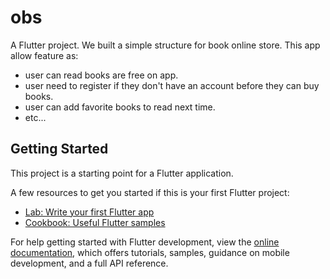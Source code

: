 # obs

A Flutter project. We built a simple structure for book online store.
This app allow feature as:
- user can read books are free on app.
- user need to register if they don't have an account before they can buy books.
- user can add favorite books to read next time.
- etc...

## Getting Started

This project is a starting point for a Flutter application.

A few resources to get you started if this is your first Flutter project:

- [Lab: Write your first Flutter app](https://docs.flutter.dev/get-started/codelab)
- [Cookbook: Useful Flutter samples](https://docs.flutter.dev/cookbook)

For help getting started with Flutter development, view the
[online documentation](https://docs.flutter.dev/), which offers tutorials,
samples, guidance on mobile development, and a full API reference.
